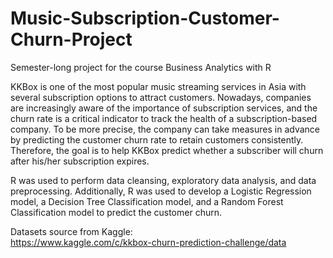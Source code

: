 # Music-Subscription-Customer-Churn-Project
Semester-long project for the course Business Analytics with R

KKBox is one of the most popular music streaming services in Asia with several subscription options to
attract customers. Nowadays, companies are increasingly aware of the importance of subscription services,
and the churn rate is a critical indicator to track the health of a subscription-based company. To be
more precise, the company can take measures in advance by predicting the customer churn rate to retain
customers consistently. Therefore, the goal is to help KKBox predict whether a subscriber will churn after
his/her subscription expires.

R was used to perform data cleansing, exploratory data analysis, and data preprocessing. Additionally,
R was used to develop a Logistic Regression model, a Decision Tree Classification model, and a Random Forest
Classification model to predict the customer churn.

Datasets source from Kaggle:     
https://www.kaggle.com/c/kkbox-churn-prediction-challenge/data

